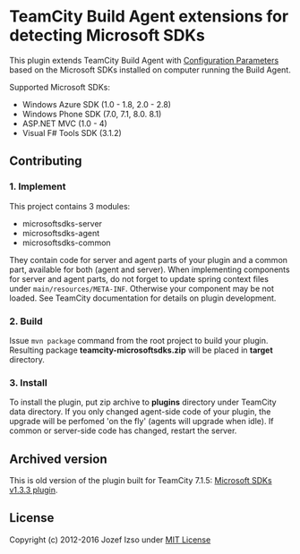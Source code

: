 TeamCity Build Agent extensions for detecting Microsoft SDKs
==============================================================

This plugin extends TeamCity Build Agent with [Configuration Parameters](http://confluence.jetbrains.net/display/TCD6/Configuration+and+Build+Parameters)
based on the Microsoft SDKs installed on computer running the Build Agent.

Supported Microsoft SDKs:

* Windows Azure SDK (1.0 - 1.8, 2.0 - 2.8)
* Windows Phone SDK (7.0, 7.1, 8.0. 8.1)
* ASP.NET MVC (1.0 - 4)
* Visual F# Tools SDK (3.1.2)


## Contributing

### 1. Implement

This project contains 3 modules:

* microsoftsdks-server
* microsoftsdks-agent
* microsoftsdks-common


They contain code for server and agent parts of your plugin and a common part, available for both (agent and server). When implementing components for server and agent parts, do not forget to update spring context files under `main/resources/META-INF`. Otherwise your component may be not loaded. See TeamCity documentation for details on plugin development.

### 2. Build
Issue `mvn package` command from the root project to build your plugin. Resulting package **teamcity-microsoftsdks.zip** will be placed in **target** directory. 

### 3. Install
To install the plugin, put zip archive to **plugins** directory under TeamCity data directory. If you only changed agent-side code of your plugin, the upgrade will be perfomed 'on the fly' (agents will upgrade when idle). If common or server-side code has changed, restart the server.


## Archived version

This is old version of the plugin built for TeamCity 7.1.5: [Microsoft SDKs v1.3.3 plugin](http://code.izsak.net/github/teamcity-microsoftsdks/teamcity-microsoftsdks-v1.3.3.zip).


## License

Copyright (c) 2012-2016 Jozef Izso under [MIT License](LICENSE)